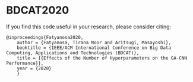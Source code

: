 # BDCAT2020
If you find this code useful in your research, please consider citing:

    @inproceedings{Fatyanosa2020,
        author = {Fatyanosa, Tirana Noor and Aritsugi, Masayoshi},
        booktitle = {IEEE/ACM International Conference on Big Data Computing, Applications and Technologies (BDCAT)},
        title = {{Effects of the Number of Hyperparameters on the GA-CNN Performance}},
        year = {2020}
        }
        

